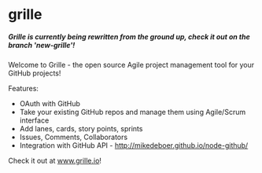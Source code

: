 # grille

##### Grille is currently being rewritten from the ground up, check it out on the branch 'new-grille'!



Welcome to Grille - the open source Agile project management tool for your GitHub projects!

Features:
- OAuth with GitHub
- Take your existing GitHub repos and manage them using Agile/Scrum interface
- Add lanes, cards, story points, sprints
- Issues, Comments, Collaborators
- Integration with GitHub API - http://mikedeboer.github.io/node-github/

Check it out at www.grille.io!
